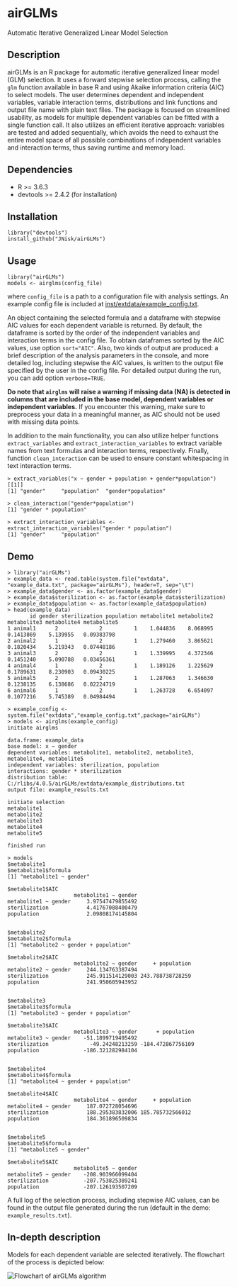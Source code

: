 # airGLMs
Automatic Iterative Generalized Linear Model Selection

## Description

airGLMs is an R package for automatic iterative generalized linear model (GLM) selection.
It uses a forward stepwise selection process, calling the `glm` function available in base R and using Akaike information
criteria (AIC) to select models. The user determines dependent and independent variables, variable interaction
terms, distributions and link functions and output file name with plain text files. The package is focused on
streamlined usability, as models for multiple dependent variables can be fitted with a single function call.
It also utilizes an efficient iterative approach: variables are tested and added sequentially, which 
avoids the need to exhaust the entire model space of all possible combinations of independent variables
and interaction terms, thus saving runtime and memory load.

## Dependencies

* R >= 3.6.3
* devtools >= 2.4.2 (for installation)

## Installation

    library("devtools")  
    install_github("JNisk/airGLMs")

## Usage

    library("airGLMs")
    models <- airglms(config_file)

where `config_file` is a path to a configuration file with analysis settings. An example config file
is included at [inst/extdata/example_config.txt](https://github.com/JNisk/airGLMs/blob/main/inst/extdata/example_config.txt).

An object containing the selected formula and a dataframe with stepwise AIC values for each dependent variable is returned. By default,
the dataframe is sorted by the order of the independent variables and interaction terms in the config file. To obtain dataframes sorted
by the AIC values, use option `sort="AIC"`. Also, two kinds of output are produced: a brief description of the analysis parameters in the console,
and more detailed log, including stepwise the AIC values, is written to the output file specified by the user in the config file. For 
detailed output during the run, you can add option `verbose=TRUE`.

**Do note that `airglms` will raise a warning if missing data (NA) is detected in columns that are included in the base model, dependent variables
or independent variables.** If you encounter this warning, make sure to preprocess your data in a meaningful manner, as AIC should not be
used with missing data points.

In addition to the main functionality, you can also utilize helper functions `extract_variables` and `extract_interaction_variables`
to extract variable names from text formulas and interaction terms, respectively. Finally, function `clean_interaction` can be used to
ensure constant whitespacing in text interaction terms.

    > extract_variables("x ~ gender + population + gender*population")
    [[1]]
    [1] "gender"     "population"  "gender*population"
    
    > clean_interaction("gender*population")
    [1] "gender * population"
    
    > extract_interaction_variables <- extract_interaction_variables("gender * population")
    [1] "gender"     "population"

## Demo

    > library("airGLMs")
    > example_data <- read.table(system.file("extdata", "example_data.txt", package="airGLMs"), header=T, sep="\t")
    > example_data$gender <- as.factor(example_data$gender)
    > example_data$sterilization <- as.factor(example_data$sterilization)
    > example_data$population <- as.factor(example_data$population)
    > head(example_data)
           id gender sterilization population metabolite1 metabolite2 metabolite3 metabolite4 metabolite5
    1 animal1      2             2          1    1.044836    8.068995   0.1413869    5.139955   0.09383798
    2 animal2      1             2          1    1.279460    3.865621   0.1820434    5.219343   0.07448186
    3 animal3      2             2          1    1.339995    4.372346   0.1451240    5.090788   0.03456361
    4 animal4      1             2          1    1.189126    1.225629   0.1789631    8.230903   0.09430225
    5 animal5      2             2          1    1.287063    1.346630   0.1238135    6.138686   0.02224719
    6 animal6      1             2          1    1.263728    6.654097   0.1077216    5.745389   0.04984494

    > example_config <- system.file("extdata","example_config.txt",package="airGLMs")
    > models <- airglms(example_config)
    initiate airglms

    data.frame: example_data 
    base model: x ~ gender 
    dependent variables: metabolite1, metabolite2, metabolite3, metabolite4, metabolite5 
    independent variables: sterilization, population 
    interactions: gender * sterilization 
    distribution table: C:/rlibs/4.0.5/airGLMs/extdata/example_distributions.txt 
    output file: example_results.txt 

    initiate selection
    metabolite1 
    metabolite2 
    metabolite3 
    metabolite4 
    metabolite5 

    finished run
    
    > models
    $metabolite1
    $metabolite1$formula
    [1] "metabolite1 ~ gender"

    $metabolite1$AIC
                         metabolite1 ~ gender
    metabolite1 ~ gender     3.97547479855492
    sterilization            4.41767088400479
    population               2.09808174145804


    $metabolite2
    $metabolite2$formula
    [1] "metabolite2 ~ gender + population"

    $metabolite2$AIC
                         metabolite2 ~ gender     + population
    metabolite2 ~ gender     244.134763387494                 
    sterilization            245.911514129003 243.788738728259
    population               241.950605943952                 
    

    $metabolite3
    $metabolite3$formula
    [1] "metabolite3 ~ gender + population"

    $metabolite3$AIC
                         metabolite3 ~ gender      + population
    metabolite3 ~ gender    -51.1899719495492                  
    sterilization             -49.24248213259 -184.472867756109
    population              -186.321282984104                  


    $metabolite4
    $metabolite4$formula
    [1] "metabolite4 ~ gender + population"
    
    $metabolite4$AIC
                         metabolite4 ~ gender     + population
    metabolite4 ~ gender     187.072728054696                 
    sterilization            188.295383832006 185.785732566012
    population               184.361896509834                 
    

    $metabolite5
    $metabolite5$formula
    [1] "metabolite5 ~ gender"

    $metabolite5$AIC
                         metabolite5 ~ gender
    metabolite5 ~ gender    -208.903966099404
    sterilization           -207.753825389241
    population              -207.126193507209
    

A full log of the selection process, including stepwise AIC values, can be found in the output file
generated during the run (default in the demo: `example_results.txt`).

## In-depth description

Models for each dependent variable are selected iteratively. The flowchart of the process is depicted below:

![Flowchart of airGLMs algorithm](https://github.com/JNisk/airGLMs/blob/main/images/airGLMs.png?raw=true)

